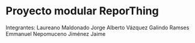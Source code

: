 # Proyecto modular ReporThing
Integrantes:
Laureano Maldonado Jorge Alberto
Vázquez Galindo Ramses Emmanuel
Nepomuceno Jiménez Jaime
